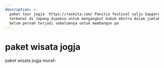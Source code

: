 ```yaml
---
description: >-
  paket tour jogja  https://raskita.com/ Panitia festival salju Sapporo yang
  terkenal di Jepang dipaksa untuk mengangkut bubuk ekstra dalam jumlah yang
  belum pernah terjadi sebelumnya untuk membangun pa
---
```


# paket wisata jogja

paket wisata jogja murah 

